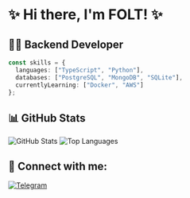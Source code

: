 # ✨ Hi there, I'm FOLT! ✨

## 👨‍💻 Backend Developer

```typescript
const skills = {
  languages: ["TypeScript", "Python"],
  databases: ["PostgreSQL", "MongoDB", "SQLite"],
  currentlyLearning: ["Docker", "AWS"]
};
```

## 📊 GitHub Stats

![GitHub Stats](https://github-readme-stats.vercel.app/api?username=aleksfolt&show_icons=true&theme=radical)
![Top Languages](https://github-readme-stats.vercel.app/api/top-langs/?username=aleksfolt&layout=compact&theme=radical)

## 🔗 Connect with me:

[![Telegram](https://img.shields.io/badge/Telegram-2CA5E0?style=flat-square&logo=telegram&logoColor=white)](https://t.me/aleksfolt)
